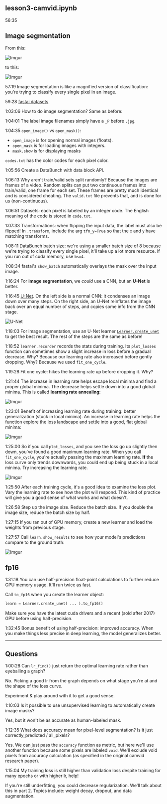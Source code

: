 ## lesson3-camvid.ipynb

56:35

## Image segmentation

From this:

![Imgur](https://i.imgur.com/2mun06A.png)

to this:

![Imgur](https://i.imgur.com/tDvlLQ0.png)

57:19 Image segmentation is like a magnified version of classification: you're trying to classify every single pixel in an image.

59:28 [fastai datasets](https://course.fast.ai/datasets)

1:03:06 How to do image segmentation? Same as before:

1:04:01 The label image filenames simply have a `_P` before `.jpg`.

1:04:35 `open_image()` vs `open_mask()`: 
- `open_image` is for opening normal images (floats).
- `open_mask` is for loading images with integers.
- `mask.show` is for displaying masks

`codes.txt` has the color codes for each pixel color.

1:05:56 Create a DataBunch with data block API.

1:06:13 Why aren't train/valid sets split randomly? Because the images are frames of a video. Random splits can put two continuous frames into train/valid, one frame for each set. These frames are pretty much identical and is considered cheating. The `valid.txt` file prevents that, and is done for us (non-continuous).

1:06:51 Datasets: each pixel is labeled by an integer code. The English meaning of the code is stored in `code.txt`.

1:07:33 Transformations: when flipping the input data, the label must also be flipped! In `.transform`, include the arg `tfm_y=True` so that the `x` and `y` have matching transforms.

1:08:11 DataBunch batch size: we're using a smaller batch size of 8 because we're trying to classify every single pixel, it'll take up a lot more resource. If you run out of cuda memory, use `bs=4`.

1:08:34 fastai's `show_batch` automatically overlays the mask over the input image.

1:16:24 For **image segmentation**, we *could* use a CNN, but an **U-Net** is better. 

1:16:45 [U-Net](https://docs.fast.ai/vision.models.unet.html). On the left side is a normal CNN: it condenses an image down over many steps. On the right side, an U-Net reinflates the image back over an equal number of steps, and copies some info from the CNN stage.

![U-Net](https://docs.fast.ai/imgs/u-net-architecture.png)

1:18:03 For image segmentation, use an U-Net learner [`Learner.create_unet`](https://docs.fast.ai/vision.learner.html#unet_learner) to get the best result. The rest of the steps are the same as before!

1:18:52 `learner.recorder` records the stats during training. Its `plot_losses` function can sometimes show a slight increase in loss before a gradual decrease. Why? Because our learning rate also increased before gently dropping. Why? Because we used `fit_one_cycle`.

1:19:28 Fit one cycle: hikes the learning rate up before dropping it. Why?

1:21:44 The increase in learning rate helps escape local minima and find a proper global minima. The decrease helps settle down into a good global minima. This is called **learning rate annealing**:

![Imgur](https://i.imgur.com/Fjc7Ldd.png)

1:23:01 Benefit of increasing learning rate during training: better generalization (stuck in local minima). An increase in learning rate helps the function explore the loss landscape and settle into a good, flat global minima:

![Imgur](https://i.imgur.com/RMtYC7X.png)

1:25:00 So if you call `plot_losses`, and you see the loss go up slightly then down, you've found a good maximum learning rate. When you call `fit_one_cycle`, you're actually passing the maximum learning rate. **If** the loss curve only trends downwards, you could end up being stuck in a local minima. Try increasing the learning rate.

![Imgur](https://i.imgur.com/Q6UKOZE.png)

1:25:50 After each training cycle, it's a good idea to examine the loss plot. Vary the learning rate to see how the plot will respond. This kind of practice will give you  a good sense of what works and what doesn't.

1:26:58 Step up the image size. Reduce the batch size. If you double the image size, reduce the batch size by half.

1:27:15 If you ran out of GPU memory, create a new learner and load the weights from previous stage.

1:27:57 Call `learn.show_results` to see how your model's predictions compare to the ground truth:

![Imgur](https://i.imgur.com/MCooNMu.png)

## fp16

1:31:18 You can use half-precision float-point calculations to further reduce GPU memory usage. It'll run twice as fast.

Call `to_fp16` when you create the learner object:

```python
learn = Learner.create_unet( ... ).to_fp16()
```

Make sure you have the latest cuda drivers and a recent (sold after 2017) GPU before using half-precision.

1:32:45 Bonus benefit of using half-precision: improved accuracy. When you make things less precise in deep learning, the model generalizes better.

---

## Questions

1:00:28 Can `lr_find()` just return the optimal learning rate rather than eyeballing a graph?

No. Picking a good lr from the graph depends on what stage you're at and the shape of the loss curve. 

Experiment & play around with it to get a good sense.

1:10:03 Is it possible to use unsupervised learning to automatically create image masks?

Yes, but it won't be as accurate as human-labeled mask.

1:12:35 What does accuracy mean for pixel-level segmentation? Is it just correctly_predicted / all_pixels?

Yes. We can just pass the `accuracy` function as metric, but here we'll use another function because some pixels are labeled `void`. We'll exclude void pixels from accuracy calculation (as specified in the original camvid research paper).

1:15:04 My training loss is still higher than validation loss despite training for many epochs or with higher lr, help!

If you're still underfitting, you could decrease regularization. We'll talk about this in part 2. Topics include: weight decay, dropout, and data augmentation.

